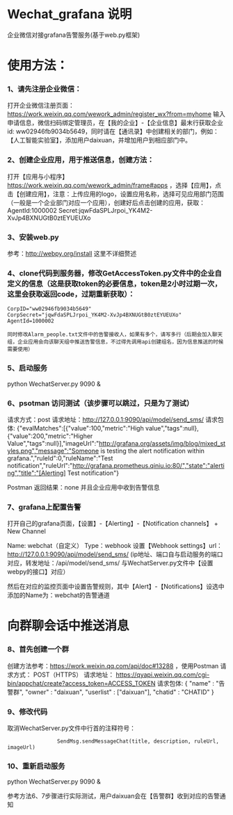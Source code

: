 # Wechat_grafana 说明
企业微信对接grafana告警服务(基于web.py框架)

# 使用方法：
### 1、请先注册企业微信：
打开企业微信注册页面：https://work.weixin.qq.com/wework_admin/register_wx?from=myhome
输入申请信息，微信扫码绑定管理员，在【我的企业】-【企业信息】最末行获取企业id: ww02946fb9034b5649，同时请在【通讯录】中创建相关的部门，例如：【人工智能实验室】，添加用户daixuan，并增加用户到相应部门中。

### 2、创建企业应用，用于推送信息，创建方法：
打开【应用与小程序】https://work.weixin.qq.com/wework_admin/frame#apps ，选择【应用】，点击【创建应用】，注意：上传应用的logo，设置应用名称，选择可见应用部门范围（一般是一个企业部门对应一个应用），创建好后点击创建的应用，获取：
AgentId:1000002
Secret:jqwFdaSPLJrpoi_YK4M2-XvJp4BXNUGtB0ztEYUEUXo

### 3、安装web.py 
参考：http://webpy.org/install  这里不详细赘述

### 4、clone代码到服务器，修改GetAccessToken.py文件中的企业自定义的信息（这是获取token的必要信息，token是2小时过期一次，这里会获取返回code，过期重新获取）：
    CorpID="ww02946fb9034b5649"
    CorpSecret="jqwFdaSPLJrpoi_YK4M2-XvJp4BXNUGtB0ztEYUEUXo"
    AgentId=1000002
    
    同时修改Alarm_people.txt文件中的告警接收人，如果有多个，请写多行（后期会加入聊天组，企业应用会向该聊天组中推送告警信息，不过得先调用api创建组名，因为信息推送的时候需要使用）
### 5、启动服务
python WechatServer.py 9090 &

### 6、psotman 访问测试（该步骤可以跳过，只是为了测试）
请求方式：post
请求地址：http://127.0.0.1:9090/api/model/send_sms/
请求包体: {"evalMatches":[{"value":100,"metric":"High value","tags":null},{"value":200,"metric":"Higher Value","tags":null}],"imageUrl":"http://grafana.org/assets/img/blog/mixed_styles.png","message":"Someone is testing the alert notification within grafana.","ruleId":0,"ruleName":"Test notification","ruleUrl":"http://grafana.prometheus.qiniu.io:80/","state":"alerting","title":"[Alerting] Test notification"}

Postman 返回结果：none  并且企业应用中收到告警信息

### 7、grafana上配置告警
打开自己的grafana页面，【设置】-【Alerting】-【Notification channels】 + New Channel

Name: webchat（自定义）
Type：webhook
设置【Webhook settings】url：http://127.0.0.1:9090/api/model/send_sms/ 
(ip地址、端口自与启动服务的端口对应，转发地址：/api/model/send_sms/ 与WechatServer.py文件中【设置webpy的接口】对应）

然后在对应的监控页面中设置告警规则，其中【Alert】-【Notifications】设选中添加的Name为：webchat的告警通道

# 向群聊会话中推送消息 
### 8、首先创建一个群
创建方法参考：https://work.weixin.qq.com/api/doc#13288 ，使用Postman
请求方式： POST（HTTPS）
请求地址： https://qyapi.weixin.qq.com/cgi-bin/appchat/create?access_token=ACCESS_TOKEN
请求包体:
{
    "name" : "告警群",
    "owner" : "daixuan",
    "userlist" : ["daixuan"],
    "chatid" : "CHATID"
}

### 9、修改代码
取消WechatServer.py文件中行首的注释符号：

                    SendMsg.sendMessageChat(title, description, ruleUrl, imageUrl)

### 10、重新启动服务
python WechatServer.py 9090 &

参考方法6、7步骤进行实际测试，用户daixuan会在【告警群】收到对应的告警通知

